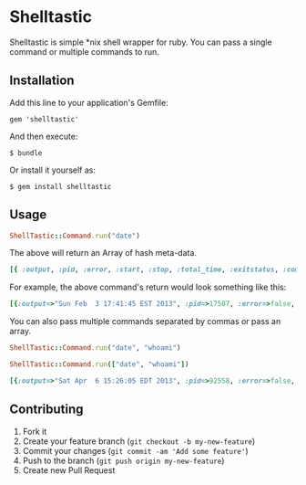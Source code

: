 # Shelltastic
Shelltastic is simple *nix shell wrapper for ruby.  You can pass a single command or multiple commands to run.

## Installation

Add this line to your application's Gemfile:

    gem 'shelltastic'

And then execute:

    $ bundle

Or install it yourself as:

    $ gem install shelltastic

## Usage

 ```ruby
ShellTastic::Command.run("date")
```

The above will return an Array of hash meta-data.

```ruby 
[{ :output, :pid, :error, :start, :stop, :total_time, :exitstatus, :command }]
```

For example, the above command's return would look something like this:

```ruby
[{:output=>"Sun Feb  3 17:41:45 EST 2013", :pid=>17507, :error=>false, :start=>2013-02-03 17:41:45 -0500, :stop=>2013-02-03 17:41:45 -0500, :total_time=>0.004405272, :exitstatus=>0}]
```

You can also pass multiple commands separated by commas or pass an array.

```ruby
ShellTastic::Command.run("date", "whoami")
```

```ruby
ShellTastic::Command.run(["date", "whoami"])
```

```ruby
[{:output=>"Sat Apr  6 15:26:05 EDT 2013", :pid=>92558, :error=>false, :start=>2013-04-06 15:26:05 -0400, :stop=>2013-04-06 15:26:05 -0400, :command=>"date", :total_time=>0.010004, :exitstatus=>0}, {:output=>"bradleydsmith", :pid=>92559, :error=>false, :start=>2013-04-06 15:26:05 -0400, :stop=>2013-04-06 15:26:05 -0400, :command=>"whoami", :total_time=>0.008262, :exitstatus=>0}]
```
## Contributing

1. Fork it
2. Create your feature branch (`git checkout -b my-new-feature`)
3. Commit your changes (`git commit -am 'Add some feature'`)
4. Push to the branch (`git push origin my-new-feature`)
5. Create new Pull Request
